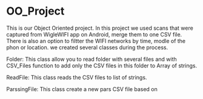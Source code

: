 # OO_Project
This is our Object Oriented project.
In this project we used scans that were captured from WigleWIFI app on Android, merge them to one CSV file.
There is also an option to filtter the WIFI networks by time, modle of the phon or location.
we created several classes during the process.

Folder:
This class allow you to read folder with several files and with CSV_Files function to add only the CSV files in this folder to Array of strings.

ReadFile: 
This class reads the CSV files to list of strings.

ParssingFile:
This class create a new pars CSV file based on 



